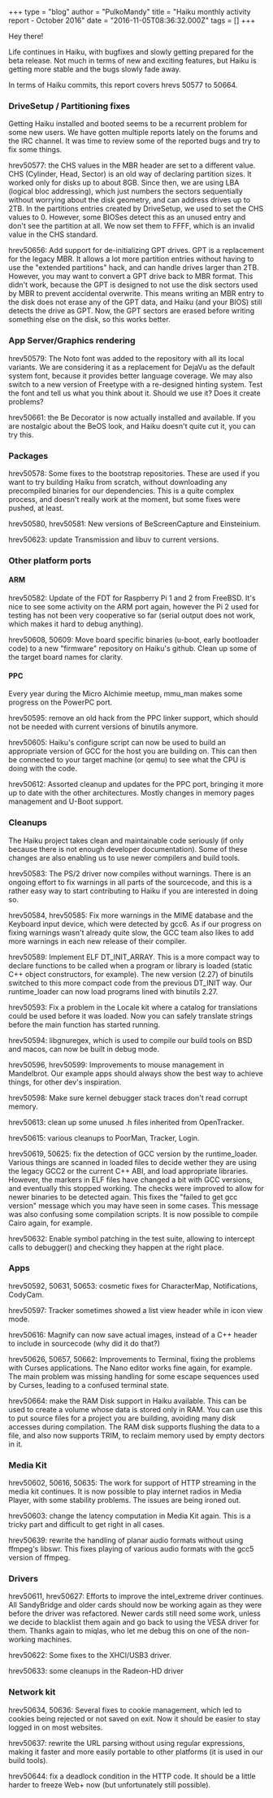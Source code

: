 +++
type = "blog"
author = "PulkoMandy"
title = "Haiku monthly activity report - October 2016"
date = "2016-11-05T08:36:32.000Z"
tags = []
+++

Hey there!

Life continues in Haiku, with bugfixes and slowly getting prepared for the beta release. Not much in terms of new and exciting features, but Haiku is getting more stable and the bugs slowly fade away.

In terms of Haiku commits, this report covers hrevs 50577 to 50664.
<!--break-->
<h3>DriveSetup / Partitioning fixes</h3>

Getting Haiku installed and booted seems to be a recurrent problem for some new users. We have gotten multiple reports lately on the forums and the IRC channel. It was time to review some of the reported bugs and try to fix some things.

hrev50577: the CHS values in the MBR header are set to a different value. CHS (Cylinder, Head, Sector) is an old way of declaring partition sizes. It worked only for disks up to about 8GB. Since then, we are using LBA (logical bloc addressing), which just numbers the sectors sequentially without worrying about the disk geometry, and can address drives up to 2TB. In the partitions entries created by DriveSetup, we used to set the CHS values to 0. However, some BIOSes detect this as an unused entry and don't see the partition at all. We now set them to FFFF, which is an invalid value in the CHS standard.

hrev50656: Add support for de-initializing GPT drives. GPT is a replacement for the legacy MBR. It allows a lot more partition entries without having to use the "extended partitions" hack, and can handle drives larger than 2TB. However, you may want to convert a GPT drive back to MBR format. This didn't work, because the GPT is designed to not use the disk sectors used by MBR to prevent accidental overwrite. This means writing an MBR entry to the disk does not erase any of the GPT data, and Haiku (and your BIOS) still detects the drive as GPT. Now, the GPT sectors are erased before writing something else on the disk, so this works better.

<h3>App Server/Graphics rendering</h3>

hrev50579: The Noto font was added to the repository with all its local variants. We are considering it as a replacement for DejaVu as the default system font, because it provides better language coverage. We may also switch to a new version of Freetype with a re-designed hinting system. Test the font and tell us what you think about it. Should we use it? Does it create problems?

hrev50661: the Be Decorator is now actually installed and available. If you are nostalgic about the BeOS look, and Haiku doesn't quite cut it, you can try this.

<h3>Packages</h3>

hrev50578: Some fixes to the bootstrap repositories. These are used if you want to try building Haiku from scratch, without downloading any precompiled binaries for our dependencies. This is a quite complex process, and doesn't really work at the moment, but some fixes were pushed, at least.

hrev50580, hrev50581: New versions of BeScreenCapture and Einsteinium.

hrev50623: update Transmission and libuv to current versions.

<h3>Other platform ports</h3>


<h4>ARM</h4>

hrev50582: Update of the FDT for Raspberry Pi 1 and 2 from FreeBSD. It's nice to see some activity on the ARM port again, however the Pi 2 used for testing has not been very cooperative so far (serial output does not work, which makes it hard to debug anything).

hrev50608, 50609: Move board specific binaries (u-boot, early bootloader code) to a new "firmware" repository on Haiku's github. Clean up some of the target board names for clarity.

<h4>PPC</h4>

Every year during the Micro Alchimie meetup, mmu_man makes some progress on the PowerPC port.

hrev50595: remove an old hack from the PPC linker support, which should not be needed with current versions of binutils anymore.

hrev50605: Haiku's configure script can now be used to build an appropriate version of GCC for the host you are building on. This can then be connected to your target machine (or qemu) to see what the CPU is doing with the code.

hrev50612: Assorted cleanup and updates for the PPC port, bringing it more up to date with the other architectures. Mostly changes in memory pages management and U-Boot support.

<h3>Cleanups</h3>

The Haiku project takes clean and maintainable code seriously (if only because there is not enough developer documentation). Some of these changes are also enabling us to use newer compilers and build tools.

hrev50583: The PS/2 driver now compiles without warnings. There is an ongoing effort to fix warnings in all parts of the sourcecode, and this is a rather easy way to start contributing to Haiku if you are interested in doing so.

hrev50584, hrev50585: Fix more warnings in the MIME database and the Keyboard input device, which were detected by gcc6. As if our progress on fixing warnings wasn't already quite slow, the GCC team also likes to add more warnings in each new release of their compiler.

hrev50589: Implement ELF DT_INIT_ARRAY. This is a more compact way to declare functions to be called when a program or library is loaded (static C++ object constructors, for example). The new version (2.27) of binutils switched to this more compact code from the previous DT_INIT way. Our runtime_loader can now load programs lined with binutils 2.27.

hrev50593: Fix a problem in the Locale kit where a catalog for translations could be used before it was loaded. Now you can safely translate strings before the main function has started running.

hrev50594: libgnuregex, which is used to compile our build tools on BSD and macos, can now be built in debug mode.

hrev50596, hrev50599: Improvements to mouse management in Mandelbrot. Our example apps should always show the best way to achieve things, for other dev's inspiration.

hrev50598: Make sure kernel debugger stack traces don't read corrupt memory.

hrev50613: clean up some unused .h files inherited from OpenTracker.

hrev50615: various cleanups to PoorMan, Tracker, Login.

hrev50619, 50625: fix the detection of GCC version by the runtime_loader. Various things are scanned in loaded files to decide wether they are using the legacy GCC2 or the current C++ ABI, and load appropriate libraries. However, the markers in ELF files have changed a bit with GCC versions, and eventually this stopped working. The checks were improved to allow for newer binaries to be detected again. This fixes the "failed to get gcc version" message which you may have seen in some cases. This message was also confusing some compilation scripts. It is now possible to compile Cairo again, for example.

hrev50632: Enable symbol patching in the test suite, allowing to intercept calls to debugger() and checking they happen at the right place.

<h3>Apps</h3>

hrev50592, 50631, 50653: cosmetic fixes for CharacterMap, Notifications, CodyCam.

hrev50597: Tracker sometimes showed a list view header while in icon view mode.

hrev50616: Magnify can now save actual images, instead of a C++ header to include in sourcecode (why did it do that?)

hrev50626, 50657, 50662: Improvements to Terminal, fixing the problems with Curses applications. The Nano editor works fine again, for example. The main problem was missing handling for some escape sequences used by Curses, leading to a confused terminal state.

hrev50664: make the RAM Disk support in Haiku available. This can be used to create a volume whose data is stored only in RAM. You can use this to put source files for a project you are building, avoiding many disk accesses during compilation. The RAM disk supports flushing the data to a file, and also now supports TRIM, to reclaim memory used by empty dectors in it.

<h3>Media Kit</h3>

hrev50602, 50616, 50635: The work for support of HTTP streaming in the media kit continues. It is now possible to play internet radios in Media Player, with some stability problems. The issues are being ironed out.

hrev50603: change the latency computation in Media Kit again. This is a tricky part and difficult to get right in all cases.

hrev50639: rewrite the handling of planar audio formats without using ffmpeg's libswr. This fixes playing of various audio formats with the gcc5 version of ffmpeg.

<h3>Drivers</h3>

hrev50611, hrev50627: Efforts to improve the intel_extreme driver continues. All SandyBridge and older cards should now be working again as they were before the driver was refactored. Newer cards still need some work, unless we decide to blacklist them again and go back to using the VESA driver for them. Thanks again to miqlas, who let me debug this on one of the non-working machines.

hrev50622: Some fixes to the XHCI/USB3 driver.

hrev50633: some cleanups in the Radeon-HD driver

<h3>Network kit</h3>

hrev50634, 50636: Several fixes to cookie management, which led to cookies being rejected or not saved on exit. Now it should be easier to stay logged in on most websites.

hrev50637: rewrite the URL parsing without using regular expressions, making it faster and more easily portable to other platforms (it is used in our build tools).

hrev50644: fix a deadlock condition in the HTTP code. It should be a little harder to freeze Web+ now (but unfortunately still possible).